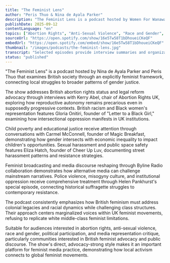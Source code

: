 ```yaml
---
title: "The Feminist Lens"
author: "Peris Thuo & Nina de Ayala Parker"
description: "The Feminist Lens is a podcast hosted by Women For Wanawake founder Peris Thuo and Nina de Ayala Parker, focusing on examining contemporary British society and cultural issues from a feminist perspective. The show covers abortion rights, racism, sexual harassment, child poverty, and feminist media practice, emphasizing intersectionality, activism, and public discourse reshaping. With a direct, advocacy-strong style, it's an emerging voice in British feminist podcasting."
publishDate: 2025-09-12
contentLanguage: "en"
topics: ["Abortion Rights", "Anti-Sexual Violence", "Race and Gender", "Political Participation", "Media Representation Critique"]
sourceUrl: "https://open.spotify.com/show/16e5Tw58T1bDhoueiCKeQF"
embedUrl: "https://open.spotify.com/embed/show/16e5Tw58T1bDhoueiCKeQF"
thumbnail: "/images/podcasts/the-feminist-lens.jpg"
transcript: "Selected episodes provide interview summaries and organizational links, see Women For Wanawake official page"
status: "published"
---
```


"The Feminist Lens" is a podcast hosted by Nina de Ayala Parker and Peris Thuo that examines British society through an explicitly feminist framework, connecting local struggles to broader patterns of gender justice.

The show addresses British abortion rights status and legal reform advocacy through interviews with Kerry Abel, chair of Abortion Rights UK, exploring how reproductive autonomy remains precarious even in supposedly progressive contexts. British racism and Black women's representation features Gloria Onitiri, founder of "Letter to a Black Girl," examining how intersectional oppression manifests in UK institutions.

Child poverty and educational justice receive attention through conversations with Carmel McConnell, founder of Magic Breakfast, demonstrating how gender intersects with economic inequality to impact children's opportunities. Sexual harassment and public space safety features Eliza Hatch, founder of Cheer Up Luv, documenting street harassment patterns and resistance strategies.

Feminist broadcasting and media discourse reshaping through Byline Radio collaboration demonstrates how alternative media can challenge mainstream narratives. Police violence, misogyny culture, and institutional oppression receive comprehensive treatment through Helen Pankhurst's special episode, connecting historical suffragette struggles to contemporary resistance.

The podcast consistently emphasizes how British feminism must address colonial legacies and racial dynamics while challenging class structures. Their approach centers marginalized voices within UK feminist movements, refusing to replicate white middle-class feminist limitations.

Suitable for audiences interested in abortion rights, anti-sexual violence, race and gender, political participation, and media representation critique, particularly communities interested in British feminist advocacy and public discourse. The show's direct, advocacy-strong style makes it an important platform for feminist media practice, demonstrating how local activism connects to global feminist movements.